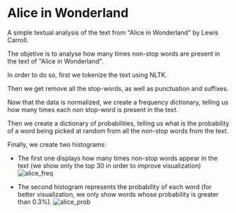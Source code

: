 # Alice in Wonderland
A simple textual analysis of the text from "Alice in Wonderland" by Lewis Carroll.

The objetive is to analyse how many times non-stop words are present in the text of "Alice in Wonderland".

In order to do so, first we tokenize the text using NLTK.

Then we get remove all the stop-words, as well as punctuation and suffixes.

Now that the data is normalized, we create a frequency dictionary, telling us how many times each non stop-word is present in the text.

Then we create a dictionary of probabilities, telling us what is the probability of a word being picked at random from all the non-stop words from the text.

Finally, we create two histograms:  
* The first one displays how many times non-stop words appear in the text (we show only the top 30 in order to improve visualization)
![alice_freq](https://user-images.githubusercontent.com/112963325/197544262-5b4f9208-5977-43a8-9627-a22155363790.png)


* The second histogram represents the probability of each word (for better visualization, we only show words whose probability is greater than 0.3%).
![alice_prob](https://user-images.githubusercontent.com/112963325/197544291-d80e52f0-717a-4c36-86e5-7b23f04059c1.png)






